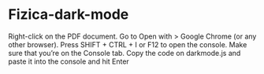 # Fizica-dark-mode

Right-click on the PDF document.
Go to Open with > Google Chrome (or any other browser).
Press SHIFT + CTRL + I or F12 to open the console.
Make sure that you’re on the Console tab.
Copy the code on darkmode.js and paste it into the console and hit Enter
